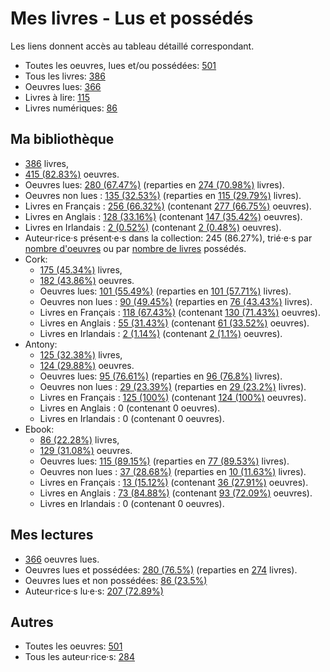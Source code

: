 # Mes livres - Lus et possédés

Les liens donnent accès au tableau détaillé correspondant.

- Toutes les oeuvres, lues et/ou possédées: [501](Lists/all_w.md)
- Tous les livres: [386](Lists/all_b.md)
- Oeuvres lues: [366](Lists/read_w.md)
- Livres à lire: [115](Lists/unread_owned_b.md)
- Livres numériques: [86](Lists/owned_ebook_b.md)

## Ma bibliothèque

- [386](Lists/owned_b.md) livres,
- [415 (82.83%)](Lists/owned_w.md) oeuvres.
- Oeuvres lues: [280 (67.47%)](Lists/read_owned_w.md) (reparties en [274 (70.98%)](Lists/read_owned_b.md) livres).
- Oeuvres non lues : [135 (32.53%)](Lists/unread_owned_w.md) (reparties en [115 (29.79%)](Lists/unread_owned_b.md) livres).
- Livres en Français : [256 (66.32%)](Lists/owned_fr_b.md) (contenant [277 (66.75%)](Lists/owned_fr_w.md) oeuvres).
- Livres en Anglais : [128 (33.16%)](Lists/owned_en_b.md) (contenant [147 (35.42%)](Lists/owned_en_w.md) oeuvres).
- Livres en Irlandais : [2 (0.52%)](Lists/owned_ga_b.md) (contenant [2 (0.48%)](Lists/owned_ga_w.md) oeuvres).
- Auteur·rice·s présent·e·s dans la collection: 245 (86.27%), trié·e·s par [nombre d'oeuvres](Lists/owned_w_a.md) ou par [nombre de livres](Lists/owned_b_a.md) possédés.
- Cork:
    - [175 (45.34%)](Lists/owned_cork_b.md) livres,
    - [182 (43.86%)](Lists/owned_cork_w.md) oeuvres.
    - Oeuvres lues: [101 (55.49%)](Lists/read_owned_cork_w.md) (reparties en [101 (57.71%)](Lists/read_owned_cork_b.md) livres).
    - Oeuvres non lues : [90 (49.45%)](Lists/unread_owned_cork_w.md) (reparties en [76 (43.43%)](Lists/unread_owned_cork_b.md) livres).
    - Livres en Français : [118 (67.43%)](Lists/owned_fr_cork_b.md) (contenant [130 (71.43%)](Lists/owned_fr_cork_w.md) oeuvres).
    - Livres en Anglais : [55 (31.43%)](Lists/owned_en_cork_b.md) (contenant [61 (33.52%)](Lists/owned_en_cork_w.md) oeuvres).
    - Livres en Irlandais : [2 (1.14%)](Lists/owned_ga_cork_b.md) (contenant [2 (1.1%)](Lists/owned_ga_cork_w.md) oeuvres).
- Antony:
    - [125 (32.38%)](Lists/owned_antony_b.md) livres,
    - [124 (29.88%)](Lists/owned_antony_w.md) oeuvres.
    - Oeuvres lues: [95 (76.61%)](Lists/read_owned_antony_w.md) (reparties en [96 (76.8%)](Lists/read_owned_antony_b.md) livres).
    - Oeuvres non lues : [29 (23.39%)](Lists/unread_owned_antony_w.md) (reparties en [29 (23.2%)](Lists/unread_owned_antony_b.md) livres).
    - Livres en Français : [125 (100%)](Lists/owned_fr_antony_b.md) (contenant [124 (100%)](Lists/owned_fr_antony_w.md) oeuvres).
    - Livres en Anglais : 0 (contenant 0 oeuvres).
    - Livres en Irlandais : 0 (contenant 0 oeuvres).
- Ebook:
    - [86 (22.28%)](Lists/owned_ebook_b.md) livres,
    - [129 (31.08%)](Lists/owned_ebook_w.md) oeuvres.
    - Oeuvres lues: [115 (89.15%)](Lists/read_owned_ebook_w.md) (reparties en [77 (89.53%)](Lists/read_owned_ebook_b.md) livres).
    - Oeuvres non lues : [37 (28.68%)](Lists/unread_owned_ebook_w.md) (reparties en [10 (11.63%)](Lists/unread_owned_ebook_b.md) livres).
    - Livres en Français : [13 (15.12%)](Lists/owned_fr_ebook_b.md) (contenant [36 (27.91%)](Lists/owned_fr_ebook_w.md) oeuvres).
    - Livres en Anglais : [73 (84.88%)](Lists/owned_en_ebook_b.md) (contenant [93 (72.09%)](Lists/owned_en_ebook_w.md) oeuvres).
    - Livres en Irlandais : 0 (contenant 0 oeuvres).

## Mes lectures

- [366](Lists/read_w.md) oeuvres lues.
- Oeuvres lues et possédées: [280 (76.5%)](Lists/read_owned_w.md) (reparties en [274](Lists/read_owned_b.md) livres).
- Oeuvres lues et non possédées: [86 (23.5%)](Lists/read_not_owned_w.md)
- Auteur·rice·s lu·e·s: [207 (72.89%)](Lists/read_a.md)

## Autres

- Toutes les oeuvres: [501](Lists/all_w.md)
- Tous les auteur·rice·s: [284](Lists/all_a.md)